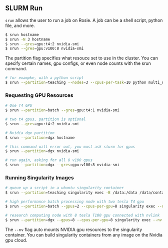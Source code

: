 ## SLURM Run

`srun` allows the user to run a job on Rosie. A job can be a shell script, python file, and more.

```bash
$ srun hostname
$ srun -N 3 hostname
$ srun --gres=gpu:t4:2 nvidia-smi
$ srun --gres=gpu:v100:8 nvidia-smi
```

The partition flag specifies what resouce set to use in the cluster. You can specify certain names, gpu configs, or even node counts with the srun command. 

```bash
# for exampke, with a python script
$ srun --partition=teaching --nodes=3 --cpus-per-task=10 python multi_node_command.py
```

### Requesting GPU Resources

```bash
# One T4 GPU
$ srun --partition=batch --gres=gpu:t4:1 nvidia-smi

# two t4 gpus, partition is optional
$ srun --gres=gpu:t4:2 nvidia-smi

# Nvidia dgx partition
$ srun --partition=dgx hostname

# this command will error out, you must ask slurm for gpus
$ srun --partition=dgx nvidia-smi

# run again, asking for all 8 v100 gpus
$ srun --partition=dgx --gres=gpu:v100:8 nvidia-smi
```

### Running Singularity Images

```bash
# queue up a script in a ubuntu singularity container
$ srun --partition=teaching singularity exec -B /data:/data /data/containers/ubuntu_20.04.sif cat /etc/os-release

# high performance batch processing node with two tesla T4 gpu
$ srun --partition=batch --gpus=2 --cpus-per-gpu=8 singularity exec --nv -B /data:/data ${CONTAINER} python ${SCRIPT_PATH} ${SCRIPT_ARGS}

# research computing node with 8 tesla T100 gpu connected with nvlink
$ srun --partition=dgx --gpus=8 --cpus-per-gpu=8 singularity exec --nv -B /data:/data ${CONTAINER} python ${SCRIPT_PATH} ${SCRIPT_ARGS}
```

The `--nv` flag auto mounts NVIDIA gpu resources to the singularity container. You can build singularity containers from any image on the Nvidia gpu cloud.